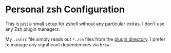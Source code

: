 # Personal zsh Configuration

This is just a small setup for zshell without any particular extras. I don't use any Zsh plugin
managers.

My `.zshrc` file simply reads out `*.zsh` files from the [plugin directory](./sources). I prefer to
manage any significant dependencies via `brew`.
